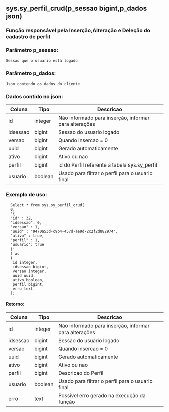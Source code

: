 ## sys.sy_perfil_crud(p_sessao bigint,p_dados json)

###  Função responsável pela Inserção,Alteração e Deleção do cadastro de perfil

### Parâmetro p_sessao:
```
Sessao que o usuario está logado
```

### Parâmetro p_dados:
```
Json contendo os dados do cliente
```

### Dados contido no json:

| Coluna      | Tipo        |  Descricao           |
| ----------- | ----------- |----------------------|
| id      | integer       | Não informado para inserção, informar para alterações
| idsessao   | bigint        | Sessao do usuario logado
| versao   | bigint        | Quando insercao = 0 
| uuid   | bigint        | Gerado automaticamente
| ativo   | bigint        | Ativo ou nao
| perfil   | bigint        | id do Perfil referente a tabela sys.sy_perfil
| usuario   | boolean        | Usado para filtrar o perfil para o usuario final 


### Exemplo de uso:
```
  Select * from sys.sy_perfil_crud(
  0,
  '{
  "id" : 32,
  "idsessao": 0,
  "versao" : 1,
  "uuid" : "9470a53d-c9b4-457d-ae9d-2c2f2d882974",
  "ativo" : true,
  "perfil" : 1,
  "usuario": true
  }'
  ) as
  (
   id integer, 
   idsessao bigint, 
   versao integer, 
   uuid uuid, 
   ativo boolean,
   perfil bigint, 
   erro text
  );
```

#### Retorno:

| Coluna      | Tipo        |  Descricao           |
| ----------- | ----------- |----------------------|
| id      | integer       | Não informado para inserção, informar para alterações
| idsessao   | bigint        | Sessao do usuario logado
| versao   | bigint        | Quando insercao = 0 
| uuid   | bigint        | Gerado automaticamente
| ativo   | bigint        | Ativo ou nao
| perfil   | bigint        | Descricao do Perfil
| usuario   | boolean        | Usado para filtrar o perfil para o usuario final 
| erro   | text        | Possivel erro gerado na execução da função


